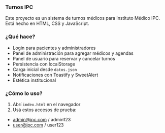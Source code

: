 ### Turnos IPC

Este proyecto es un sistema de turnos médicos para Instituto Médico IPC. Está hecho en HTML, CSS y JavaScript.

### ¿Qué hace?

- Login para pacientes y administradores
- Panel de administración para agregar médicos y agendas
- Panel de usuario para reservar y cancelar turnos
- Persistencia con localStorage
- Carga inicial desde `datos.json`
- Notificaciones con Toastify y SweetAlert
- Estética institucional

### ¿Cómo lo uso?

1. Abrí `index.html` en el navegador
2. Usá estos accesos de prueba:

- admin@ipc.com / admin123
- user@ipc.com / user123

